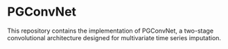 # PGConvNet
This repository contains the implementation of PGConvNet, a two-stage convolutional architecture designed for multivariate time series imputation. 
